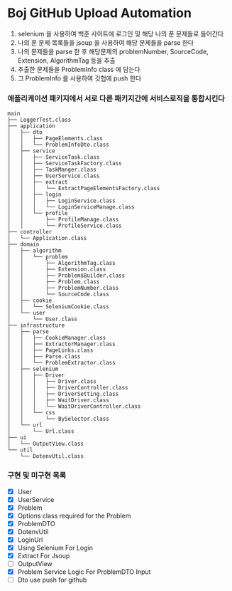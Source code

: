 # Boj GitHub Upload Automation

1. selenium 을 사용하여 백준 사이트에 로그인 및 해당 나의 푼 문제들로 들어간다
2. 나의 푼 문제 목록들을 jsoup 을 사용하여 해당 문제들을 parse 한다
3. 나의 문제들을 parse 한 후 해당문제의 problemNumber, SourceCode, Extension, AlgorithmTag 등을 추출
4. 추출한 문제들을 ProblemInfo class <DTD> 에 담는다
5. 그 ProblemInfo 를 사용하여 깃헙에 push 한다

### 애플리케이션 패키지에서 서로 다른 패키지간에 서비스로직을 통합시킨다   





```
main
├── LoggerTest.class
├── application
│   ├── dto
│   │   ├── PageElements.class
│   │   └── ProblemInfoDto.class
│   ├── service
│   │   ├── ServiceTask.class
│   │   ├── ServiceTaskFactory.class
│   │   ├── TaskManger.class
│   │   ├── UserService.class
│   │   ├── extract
│   │   │   └── ExtractPageElementsFactory.class
│   │   ├── login
│   │   │   ├── LoginService.class
│   │   │   └── LoginServiceManage.class
│   │   └── profile
│   │       ├── ProfileManage.class
│   │       └── ProfileService.class
├── controller
│   └── Application.class
├── domain
│   ├── algorithm
│   │   └── problem
│   │       ├── AlgorithmTag.class
│   │       ├── Extension.class
│   │       ├── Problem$Builder.class
│   │       ├── Problem.class
│   │       ├── ProblemNumber.class
│   │       └── SourceCode.class
│   ├── cookie
│   │   └── SeleniumCookie.class
│   └── user
│       └── User.class
├── infrastructure
│   ├── parse
│   │   ├── CookieManager.class
│   │   ├── ExtractorManager.class
│   │   ├── PageLinks.class
│   │   ├── Parse.class
│   │   └── ProblemExtractor.class
│   ├── selenium
│   │   ├── Driver
│   │   │   ├── Driver.class
│   │   │   ├── DriverController.class
│   │   │   ├── DriverSetting.class
│   │   │   ├── WaitDriver.class
│   │   │   └── WaitDriverController.class
│   │   └── css
│   │       └── BySelector.class
│   └── url
│       └── Url.class
├── ui
│   └── OutputView.class
└── util
    └── DotenvUtil.class
```

### 구현 및 미구현 목록
- [x] User
- [x] UserService
- [x] Problem
- [x] Options class required for the Problem
- [x] ProblemDTO
- [x] DotenvUtil
- [x] LoginUrl
- [x] Using Selenium For Login
- [x] Extract For Jsoup
- [ ] OutputView
- [x] Problem Service Logic For ProblemDTO Input
- [ ] Dto use push for github